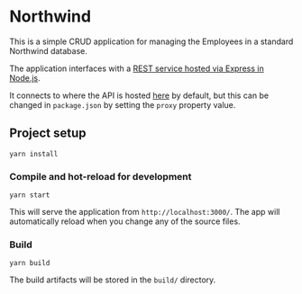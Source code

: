 # Northwind

This is a simple CRUD application for managing the Employees in a standard Northwind database.

The application interfaces with a [REST service hosted via Express in Node.js](https://github.com/bhaeussermann/northwind-api).

It connects to where the API is hosted [here](https://northwind-express-api.herokuapp.com/swagger/) by default, but this can be changed 
in `package.json` by setting the `proxy` property value.

## Project setup
```
yarn install
```

### Compile and hot-reload for development
```
yarn start
```
This will serve the application from `http://localhost:3000/`. The app will automatically reload when you change any of the source files.

### Build
```
yarn build
```
The build artifacts will be stored in the `build/` directory. 

